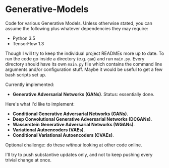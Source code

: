 # Generative-Models

Code for various Generative Models.  Unless otherwise stated, you can assume the
following plus whatever dependencies they may require:

- Python 3.5
- TensorFlow 1.3

Though I will try to keep the individual project READMEs more up to date.  To
run the code go inside a directory (e.g. `gan`) and run `main.py`. Every
directory should have its own `main.py` file which contains the command line
arguments and/or configuration stuff. Maybe it would be useful to get a few bash
scripts set up.

Currently implemented:

- **Generative Adversarial Networks (GANs)**. Status: essentially done.

Here's what I'd like to implement:

- **Conditional Generative Adversarial Networks (GANs)**.
- **Deep Convolutional Generative Adversarial Networks (DCGANs)**.
- **Wasserstein Generative Adversarial Networks (WGANs)**.
- **Variational Autoencoders (VAEs)**.
- **Conditional Variational Autoencoders (CVAEs)**.

Optional challenge: do these *without* looking at other code online.

I'll try to push substantive updates only, and not to keep pushing every trivial
change at once.
